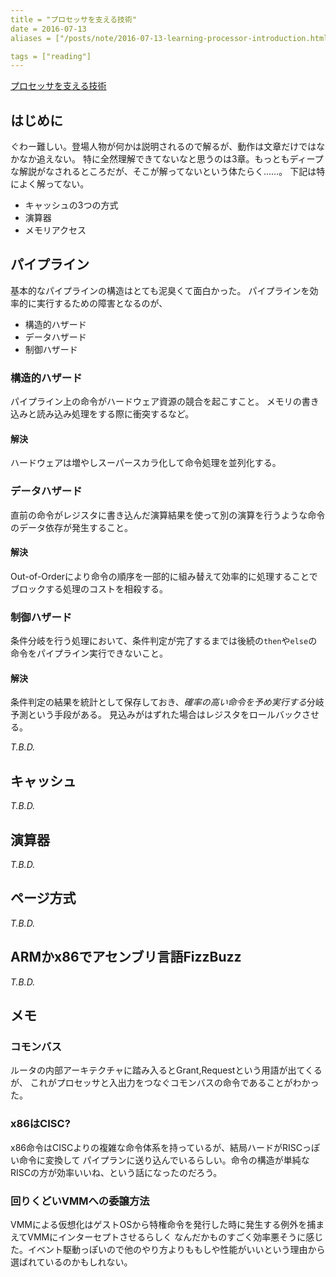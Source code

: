 ```yaml
---
title = "プロセッサを支える技術"
date = 2016-07-13
aliases = ["/posts/note/2016-07-13-learning-processor-introduction.html"]

tags = ["reading"]
---
```


[プロセッサを支える技術](https://www.amazon.co.jp/dp/4774145211/)

## はじめに

ぐわー難しい。登場人物が何かは説明されるので解るが、動作は文章だけではなかなか追えない。
特に全然理解できてないなと思うのは3章。もっともディープな解説がなされるところだが、そこが解ってないという体たらく……。
下記は特によく解ってない。

- キャッシュの3つの方式
- 演算器
- メモリアクセス

## パイプライン

基本的なパイプラインの構造はとても泥臭くて面白かった。
パイプラインを効率的に実行するための障害となるのが、

- 構造的ハザード
- データハザード
- 制御ハザード

### 構造的ハザード

パイプライン上の命令がハードウェア資源の競合を起こすこと。
メモリの書き込みと読み込み処理をする際に衝突するなど。

#### 解決

ハードウェアは増やしスーパースカラ化して命令処理を並列化する。

### データハザード

直前の命令がレジスタに書き込んだ演算結果を使って別の演算を行うような命令のデータ依存が発生すること。

#### 解決

Out-of-Orderにより命令の順序を一部的に組み替えて効率的に処理することでブロックする処理のコストを相殺する。

### 制御ハザード

条件分岐を行う処理において、条件判定が完了するまでは後続の`then`や`else`の命令をパイプライン実行できないこと。

#### 解決

条件判定の結果を統計として保存しておき、*確率の高い命令を予め実行する*分岐予測という手段がある。
見込みがはずれた場合はレジスタをロールバックさせる。

*T.B.D.*

## キャッシュ

*T.B.D.*

## 演算器

*T.B.D.*

## ページ方式

*T.B.D.*

## ARMかx86でアセンブリ言語FizzBuzz

*T.B.D.*

## メモ

### コモンバス

ルータの内部アーキテクチャに踏み入るとGrant,Requestという用語が出てくるが、
これがプロセッサと入出力をつなぐコモンバスの命令であることがわかった。

### x86はCISC?

x86命令はCISCよりの複雑な命令体系を持っているが、結局ハードがRISCっぽい命令に変換して
パイプランに送り込んでいるらしい。命令の構造が単純なRISCの方が効率いいね、という話になったのだろう。

### 回りくどいVMMへの委譲方法

VMMによる仮想化はゲストOSから特権命令を発行した時に発生する例外を捕まえてVMMにインターセプトさせるらしく
なんだかものすごく効率悪そうに感じた。イベント駆動っぽいので他のやり方よりももしや性能がいいという理由から選ばれているのかもしれない。
